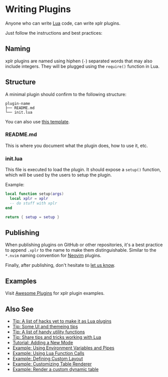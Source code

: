 # Writing Plugins

Anyone who can write [Lua][1] code, can write xplr plugins.

Just follow the instructions and best practices:

## Naming

xplr plugins are named using hiphen (`-`) separated words that may also include
integers. They will be plugged using the `require()` function in Lua.

## Structure

A minimal plugin should confirm to the following structure:

```
plugin-name
├── README.md
└── init.lua
```

You can also use
[this template][2].

### README.md

This is where you document what the plugin does, how to use it, etc.

### init.lua

This file is executed to load the plugin. It should expose a `setup()`
function, which will be used by the users to setup the plugin.

Example:

```lua
local function setup(args)
  local xplr = xplr
  -- do stuff with xplr
end

return { setup = setup }
```

## Publishing

When publishing plugins on GitHub or other repositories, it's a best practice
to append `.xplr` to the name to make them distinguishable. Similar to the
`*.nvim` naming convention for [Neovim][3] plugins.

Finally, after publishing, don't hesitate to
[let us know][4].

## Examples

Visit [Awesome Plugins][5] for xplr plugin examples.

## Also See

- [Tip: A list of hacks yet to make it as Lua plugins][15]
- [Tip: Some UI and themeing tips][12]
- [Tip: A list of handy utility functions][13]
- [Tip: Share tips and tricks working with Lua][14]
- [Tutorial: Adding a New Mode][6]
- [Example: Using Environment Variables and Pipes][7]
- [Example: Using Lua Function Calls][8]
- [Example: Defining Custom Layout][9]
- [Example: Customizing Table Renderer][10]
- [Example: Render a custom dynamic table][11]

[1]: https://www.lua.org
[2]: https://github.com/sayanarijit/plugin-template1.xplr
[3]: https://neovim.io
[4]: https://github.com/sayanarijit/xplr/discussions/categories/show-and-tell
[5]: awesome-plugins.md
[6]: configure-key-bindings.md#tutorial-adding-a-new-mode
[7]: message.md#example-using-environment-variables-and-pipes
[8]: message.md#example-using-lua-function-calls
[9]: layouts.md#example-defining-custom-layout
[10]: column-renderer.md#example-customizing-table-renderer
[11]: layouts.md#example-render-a-custom-dynamic-table
[12]: https://github.com/sayanarijit/xplr/discussions/274
[13]: https://github.com/sayanarijit/xplr/discussions/273
[14]: https://github.com/sayanarijit/xplr/discussions/250
[15]: https://github.com/sayanarijit/xplr/wiki/Hacks
